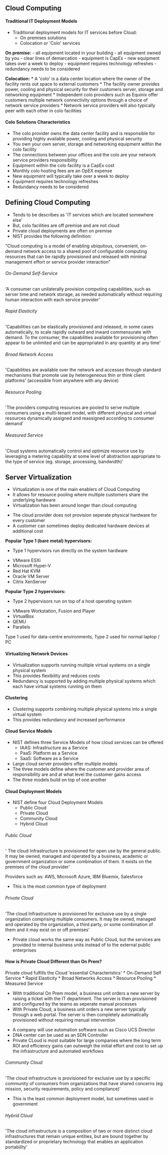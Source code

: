 ## Cloud Computing

#### Traditional IT Deployment Models 

- Traditional deployment models for IT services before Cloud:
    * On premises solutions
    * Colocation or 'Colo' services 

**On premise:**
    - all equipment located in your building
    - all equipment owned by you
    - clear lines of demarcation
    - equipment is CapEx
    - new equipment takes over a week to deploy
    - equipment requires technology refreshes 
    - redundancy needs to be considered 

**Colocation:**
    * A 'colo' is a data center location where the owner of the facility rents out space to external customers
    * The facility owner provides power, cooling and physical security for their customers server, storage and networking equipment
    * Independent colo providers such as Equinix offer customers multiple network connectivity options through a choice of network service providers 
    * Network service providers will also typically peer with each other in colo facilities 

#### Colo Solutions Characteristics 

- The colo provider owns the data center facility and is responsible for providing highly available power, cooling and physical security
- You own your own server, storage and networking equipment within the colo facility 
- The connections between your offices and the colo are your network service providers responsibility
- Equipment within the colo facility is a CapEx cost 
- Monthly colo hosting fees are an OpEX expense 
- New equipment will typically take over a week to deploy 
- Equipment requires technology refreshes 
- Redundancy needs to be considered 

## Defining Cloud Computing 

- Tends to be describes as 'IT services which are located somewhere else'
- But, colo facilities are off premise and are not cloud 
- Private cloud deployments are often on premise 
- NIST provides the following definition:

"Cloud computing is a model of enabling ubiquitous, convenient, on-demand network access to a shared pool of configurable computing resources that can be rapidly provisioned and released with minimal management effort or service provider interaction"

###### On-Demand Self-Service
'A consumer can unilaterally provision computing capabilities, such as server time and network storage, as needed automatically without requiring human interaction with each service provider'

###### Rapid Elasticity
'Capabilities can be elastically provisioned and released, in some cases automatically, to scale rapidly outward and inward commensurate with demand. To the consumer, the capabilities available for provisioning often appear to be unlimited and can be appropriated in any quantity at any time'

###### Broad Network Access 
'Capabilities are available over the network and accesses through standard mechanisms that promote use by heterogeneous thin or think client platforms'
(accessible from anywhere with any device)

###### Resource Pooling
'The providers computing resources are pooled to serve multiple consumers using a multi-tenant model, with different physical and virtual resources dynamically assigned and reassigned according to consumer demand'

###### Measured Service 
'Cloud systems automatically control and optimize resource use by leveraging a metering capability at some level of abstraction appropriate to the type of service (eg. storage, processing, bandwidth)'

## Server Virtualization

- Virtualization is one of the main enablers of Cloud Computing 
- It allows for resource pooling where multiple customers share the underlying hardware
- Virtualization has been around longer than cloud computing 

* The cloud provider does not provision seperate physical hardware for every customer
* A customer can sometimes deploy dedicated hardware devices at additional cost 

**Popular Type 1 (bare metal) hypervisors:**
- Type 1 hypervisors run directly on the system hardware

* VMware ESXi 
* Microsoft Hyper-V
* Red Hat KVM 
* Oracle VM Server 
* Citrix XenServer 

**Popular Type 2 hypervisors:**
- Type 2 hypervisors run on top of a host operating system 

* VMware Workstation, Fusion and Player
* VirtualBox
* QEMU
* Parallels 

Type 1 used for data-centre environments, Type 2 used for normal laptop / PC 

#### Virtualizing Network Devices 

* Virtualization supports running multiple virtual systems on a single physical system
* This provides flexibility and reduces costs
* Redundancy is supported by adding multiple physical systems which each have virtual systems running on them 

#### Clustering
- Clustering supports combining multiple physical systems into a single virtual system 
- This provides redundancy and increased performance 

#### Cloud Service Models 

* NIST defines three Service Models of how cloud services can be offered
    - IAAS: Infrastructure as a Service 
    - PaaS: Platform as a Service
    - SaaS: Software as a Service 
* Large cloud server providers offer multiple models 
* The three models define where the customer and provider area of responsibility are and at what level the customer gains access 
* The three models build on top of one another 

#### Cloud Deployment Models

- NIST define four Cloud Deployment Models
    * Public Cloud
    * Private Cloud
    * Community Cloud
    * Hybrid Cloud 

###### Public Cloud 
' The cloud Infrastructure is provisioned for open use by the general public. It may be owned, managed and operated by a business, academic or government organization or some combination of them. It exists on the premises of the cloud provider'

Providers such as: AWS, Microsoft Azure, IBM Bluemix, Salesforce 
- This is the most common type of deployment

###### Private Cloud 
'The cloud Infrastructure is provisioned for exclusive use by a single organization comprising multiple consumers. It may be owned, managed and operated by the organization, a third party, or some combination of them and it may exist on or off premises'

- Private cloud works the same way as Public Cloud, but the services are provided to internal business units instead of to the external public enterprises

#### How is Private Cloud Different than On Prem?

Private cloud fulfills the Cloud 'essential Characteristics'
    * On-Demand Self Service
    * Rapid Elasticity
    * Broad Networks Access
    * Resource Pooling
    * Measured Service 

- With traditional On Prem model, a business unit orders a new server by raising a ticket with the IT department. The server is then provisioned and configured by the teams as seperate manual processes 
- With Private Cloud, a business unit orders a new server typically through a web portal. The server is then completely automatically provisioned without requiring manual intervention 

* A company will use automation software such as Cisco UCS Director
* DNA center can be used as an SDN Controller
* Private CLoud is most suitable for large companies where the long term ROI and efficiency gains can outweigh the initial effort and cost to set up the infrastructure and automated workflows 

###### Community Cloud 
'The cloud infrastructure is provisioned for exclusive use by a specific community of consumers from organizations that have shared concerns (eg mission, security requirements, policy and compliance)'

- This is the least common deployment model, but sometimes used in government

###### Hybrid Cloud
'The cloud infrastructure is a composition of two or more distinct cloud infrastructures that remain unique entities, but are bound together by standardized or proprietary technology that enables an application portability'



